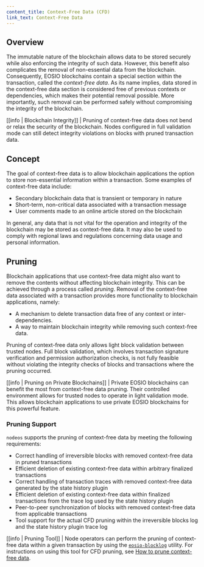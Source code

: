 ```yaml
---
content_title: Context-Free Data (CFD)
link_text: Context-Free Data
---
```


## Overview
The immutable nature of the blockchain allows data to be stored securely while also enforcing the integrity of such data. However, this benefit also complicates the removal of non-essential data from the blockchain. Consequently, EOSIO blockchains contain a special section within the transaction, called the *context-free data*. As its name implies, data stored in the context-free data section is considered free of previous contexts or dependencies, which makes their potential removal possible. More importantly, such removal can be performed safely without compromising the integrity of the blockchain.

[[info | Blockchain Integrity]]
| Pruning of context-free data does not bend or relax the security of the blockchain. Nodes configured in full validation mode can still detect integrity violations on blocks with pruned transaction data.

## Concept
The goal of context-free data is to allow blockchain applications the option to store non-essential information within a transaction. Some examples of context-free data include:

* Secondary blockchain data that is transient or temporary in nature
* Short-term, non-critical data associated with a transaction message
* User comments made to an online article stored on the blockchain

In general, any data that is not vital for the operation and integrity of the blockchain may be stored as context-free data. It may also be used to comply with regional laws and regulations concerning data usage and personal information.

## Pruning
Blockchain applications that use context-free data might also want to remove the contents without affecting blockchain integrity. This can be achieved through a process called *pruning*. Removal of the context-free data associated with a transaction provides more functionality to blockchain applications, namely:

* A mechanism to delete transaction data free of any context or inter-dependencies.
* A way to maintain blockchain integrity while removing such context-free data.

Pruning of context-free data only allows light block validation between trusted nodes. Full block validation, which involves transaction signature verification and permission authorization checks, is not fully feasible without violating the integrity checks of blocks and transactions where the pruning occurred.

[[info | Pruning on Private Blockchains]]
| Private EOSIO blockchains can benefit the most from context-free data pruning. Their controlled environment allows for trusted nodes to operate in light validation mode. This allows blockchain applications to use private EOSIO blockchains for this powerful feature.

### Pruning Support
`nodeos` supports the pruning of context-free data by meeting the following requirements:

* Correct handling of irreversible blocks with removed context-free data in pruned transactions
* Efficient deletion of existing context-free data within arbitrary finalized transactions
* Correct handling of transaction traces with removed context-free data generated by the state history plugin
* Efficient deletion of existing context-free data within finalized transactions from the trace log used by the state history plugin
* Peer-to-peer synchronization of blocks with removed context-free data from applicable transactions
* Tool support for the actual CFD pruning within the irreversible blocks log and the state history plugin trace log

[[info | Pruning Tool]]
| Node operators can perform the pruning of context-free data within a given transaction by using the [`eosio-blocklog`](../../../10_utilities/eosio-blocklog.md) utility. For instructions on using this tool for CFD pruning, see [How to prune context-free data](05_how-to-prune-context-free-data.md).
